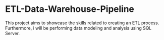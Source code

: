 # ETL-Data-Warehouse-Pipeline
This project aims to showcase the skills related to creating an ETL process. Furthermore, i will be performing data modeling and analysis using SQL Server.
